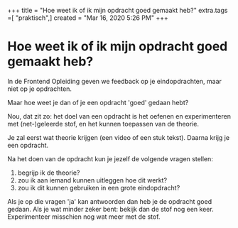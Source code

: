 +++
title = "Hoe weet ik of ik mijn opdracht goed gemaakt heb?"
extra.tags =[ "praktisch",]
created = "Mar 16, 2020 5:26 PM"
+++
# Hoe weet ik of ik mijn opdracht goed gemaakt heb?

In de Frontend Opleiding geven we feedback op je eindopdrachten, maar niet op je opdrachten.

Maar hoe weet je dan of je een opdracht 'goed' gedaan hebt?

Nou, dat zit zo: het doel van een opdracht is het oefenen en experimenteren met (net-)geleerde stof, en het kunnen toepassen van de theorie.

Je zal eerst wat theorie krijgen (een video of een stuk tekst). Daarna krijg je een opdracht.

Na het doen van de opdracht kun je jezelf de volgende vragen stellen:
1. begrijp ik de theorie?
2. zou ik aan iemand kunnen uitleggen hoe dit werkt?
3. zou ik dit kunnen gebruiken in een grote eindopdracht?

Als je op die vragen 'ja' kan antwoorden dan heb je de opdracht goed gedaan.
Als je wat minder zeker bent: bekijk dan de stof nog een keer. Experimenteer misschien nog wat meer met de stof.